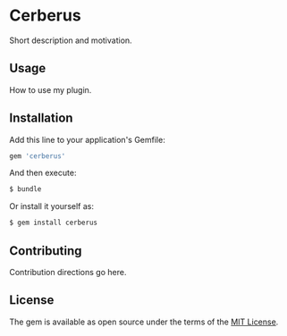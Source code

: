 # Cerberus
Short description and motivation.

## Usage
How to use my plugin.

## Installation
Add this line to your application's Gemfile:

```ruby
gem 'cerberus'
```

And then execute:
```bash
$ bundle
```

Or install it yourself as:
```bash
$ gem install cerberus
```

## Contributing
Contribution directions go here.

## License
The gem is available as open source under the terms of the [MIT License](http://opensource.org/licenses/MIT).
